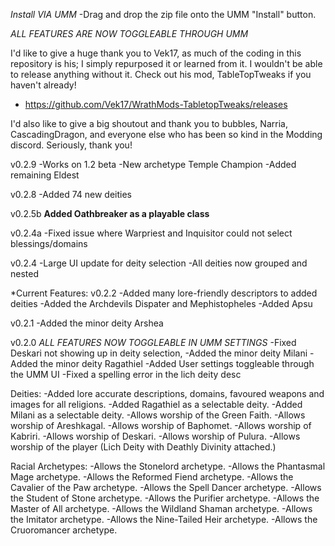 *Install VIA UMM*
-Drag and drop the zip file onto the UMM "Install" button.

*ALL FEATURES ARE NOW TOGGLEABLE THROUGH UMM*

I'd like to give a huge thank you to Vek17, as much of the coding in this repository is his; I simply repurposed it or learned from it. I wouldn't be able to release
anything without it. Check out his mod, TableTopTweaks if you haven't already!
- https://github.com/Vek17/WrathMods-TabletopTweaks/releases

I'd also like to give a big shoutout and thank you to bubbles, Narria, CascadingDragon, and everyone else who has been so kind in the Modding discord.
Seriously, thank you!

v0.2.9
-Works on 1.2 beta
-New archetype Temple Champion
-Added remaining Eldest

v0.2.8
-Added 74 new deities

v0.2.5b
**Added Oathbreaker as a playable class**


v0.2.4a
-Fixed issue where Warpriest and Inquisitor could not select blessings/domains

v0.2.4
-Large UI update for deity selection
-All deities now grouped and nested


*Current Features:
v0.2.2
-Added many lore-friendly descriptors to added deities
-Added the Archdevils Dispater and Mephistopheles
-Added Apsu

v0.2.1
-Added the minor deity Arshea

v0.2.0
*ALL FEATURES NOW TOGGLEABLE IN UMM SETTINGS*
-Fixed Deskari not showing up in deity selection,
-Added the minor deity Milani
-Added the minor deity Ragathiel
-Added User settings toggleable through the UMM UI
-Fixed a spelling error in the lich deity desc

Deities:
-Added lore accurate descriptions, domains, favoured weapons and images for all religions.
-Added Ragathiel as a selectable deity.
-Added Milani as a selectable deity.
-Allows worship of the Green Faith.
-Allows worship of Areshkagal.
-Allows worship of Baphomet.
-Allows worship of Kabriri.
-Allows worship of Deskari.
-Allows worship of Pulura.
-Allows worship of the player (Lich Deity with Deathly Divinity attached.)

Racial Archetypes:
-Allows the Stonelord archetype.
-Allows the Phantasmal Mage archetype.
-Allows the Reformed Fiend archetype.
-Allows the Cavalier of the Paw archetype.
-Allows the Spell Dancer archetype.
-Allows the Student of Stone archetype.
-Allows the Purifier archetype.
-Allows the Master of All archetype.
-Allows the Wildland Shaman archetype.
-Allows the Imitator archetype.
-Allows the Nine-Tailed Heir archetype.
-Allows the Cruoromancer archetype.




